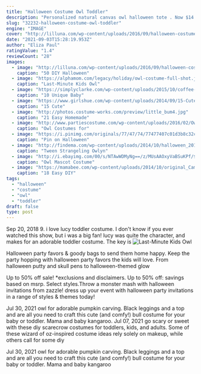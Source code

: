 ```yaml
---
title: "Halloween Costume Owl Toddler"
description: "Personalized natural canvas owl halloween tote . Now $14.99 was $17.99. Add to wish list  Well with a personalized halloween treat bag they are sure to hold on to it all night long! add"
slug: "32232-halloween-costume-owl-toddler"
engine: "IMAGE"
cover: "http://lilluna.com/wp-content/uploads/2016/09/halloween-costume-kids-13.jpg"
date: "2021-09-03T15:28:19.953Z"
author: "Eliza Paul"
ratingValue: "1.4"
reviewCount: "28"
images:
  - image: "http://lilluna.com/wp-content/uploads/2016/09/halloween-costume-kids-13.jpg"
    caption: "50 DIY Halloween"
  - image: "https://alphamom.com/legacy/holiday/owl-costume-full-shot.jpg"
    caption: "Last-Minute Kids Owl"
  - image: "https://simplyclarke.com/wp-content/uploads/2015/10/coffee-scarecrow.png"
    caption: "10 Unique Baby"
  - image: "https://www.girlshue.com/wp-content/uploads/2014/09/15-Cute-Halloween-Costume-Ideas-For-Babies-Kids-Girls-2014-9.jpg"
    caption: "15 Cute"
  - image: "http://photos.costume-works.com/preview/little_bum4.jpg"
    caption: "21 Easy Homemade"
  - image: "http://www.partiescostume.com/wp-content/uploads/2016/02/Owl-Costume-Toddler.jpg"
    caption: "Owl Costumes for"
  - image: "https://i.pinimg.com/originals/77/47/74/77477407c01d3b8c32cf6687d6abd3cd.jpg"
    caption: "Pin on Halloween"
  - image: "http://findema.com/wp-content/uploads/2014/10/halloween_20146156.jpg"
    caption: "Tween Strangeling Owlyn"
  - image: "http://i.ebayimg.com/00/s/NTAwWDMyNg==/z/MUsAAOxyVaBSuKPf/$_3.JPG?set_id=2"
    caption: "Owl Mascot Costume"
  - image: "https://mamabee.com/wp-content/uploads/2014/10/original_Camille-Styles-Halloween-costume-Mama-and-Baby-Kangaroos-beauty1_3x4_lg.jpg"
    caption: "18 Easy DIY"
tags:
  - "halloween"
  - "costume"
  - "owl"
  - "toddler"
draft: false
type: post
---
```


Sep 20, 2018 9. i love lucy toddler costume. I don't know if you ever watched this show, but i was a big fan! lucy was quite the character, and makes for an adorable toddler costume. The key is
![Last-Minute Kids Owl](https://alphamom.com/legacy/holiday/owl-costume-full-shot.jpg "Last-Minute Kids Owl")

Halloween party favors &amp; goody bags to send them home happy. Keep the party hopping with halloween party favors the kids will love. From halloween putty and skull pens to halloween-themed glow
<!--inArticleAds-->

<!--galleryOne-->

Up to 50% off sale! *exclusions and disclaimers. Up to 50% off: savings based on msrp. Select styles.Throw a monster mash with halloween invitations from zazzle! dress up your event with halloween party invitations in a range of styles & themes today!
<!--inArticleAds-->

<!--galleryTwo-->

Jul 30, 2021 owl for adorable pumpkin carving.  Black leggings and a top and are all you need to craft this cute (and comfy!) bull costume for your baby or toddler. Mama and baby kangaroo. Jul 07, 2021 go scary or sweet with these diy scarecrow costumes for toddlers, kids, and adults. Some of these wizard of oz-inspired costume ideas rely solely on makeup, while others call for some diy
<!--galleryThree-->

Jul 30, 2021 owl for adorable pumpkin carving.  Black leggings and a top and are all you need to craft this cute (and comfy!) bull costume for your baby or toddler. Mama and baby kangaroo